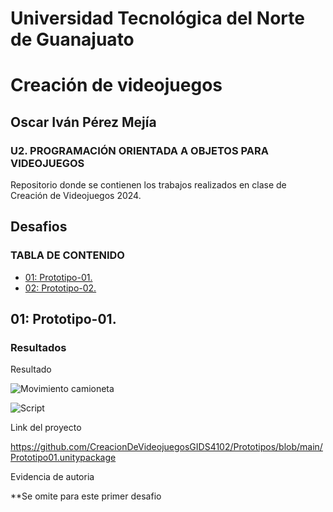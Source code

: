 # Universidad Tecnológica del Norte de Guanajuato

# Creación de videojuegos

## Oscar Iván Pérez Mejía

### U2. PROGRAMACIÓN ORIENTADA A OBJETOS PARA VIDEOJUEGOS
Repositorio donde se contienen los trabajos realizados en clase de Creación de Videojuegos 2024.

## **Desafios**

### **TABLA DE CONTENIDO**
- [01: Prototipo-01.](#01-Prototipo-01)
- [02: Prototipo-02.](#02-protipo02)


## 01: Prototipo-01.

### Resultados

Resultado

![Movimiento camioneta](https://github.com/user-attachments/assets/51fb884a-4af9-45fd-b453-cc60d539c4b6)


![Script](https://github.com/user-attachments/assets/0910bcfe-9cdb-4836-b689-f32df803d9a6)

Link del proyecto

https://github.com/CreacionDeVideojuegosGIDS4102/Prototipos/blob/main/Prototipo01.unitypackage

Evidencia de autoria

**Se omite para este primer desafio
